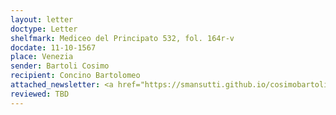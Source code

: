 ```yaml
---
layout: letter
doctype: Letter
shelfmark: Mediceo del Principato 532, fol. 164r-v
docdate: 11-10-1567
place: Venezia
sender: Bartoli Cosimo
recipient: Concino Bartolomeo
attached_newsletter: <a href="https://smansutti.github.io/cosimobartoli/texts/3080_037/">3080_037</a>
reviewed: TBD
---
```


